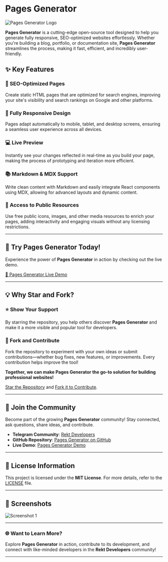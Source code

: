 # Pages Generator

![Pages Generator Logo](https://pages-generator.vercel.app/assets/og-image.jpg)

**Pages Generator** is a cutting-edge open-source tool designed to help you generate fully responsive, SEO-optimized websites effortlessly. Whether you're building a blog, portfolio, or documentation site, **Pages Generator** streamlines the process, making it fast, efficient, and incredibly user-friendly.

## ✨ Key Features

### 🌟 SEO-Optimized Pages
Create static HTML pages that are optimized for search engines, improving your site's visibility and search rankings on Google and other platforms.

### 📱 Fully Responsive Design
Pages adapt automatically to mobile, tablet, and desktop screens, ensuring a seamless user experience across all devices.

### 💻 Live Preview
Instantly see your changes reflected in real-time as you build your page, making the process of prototyping and iteration more efficient.

### 📚 Markdown & MDX Support
Write clean content with Markdown and easily integrate React components using MDX, allowing for advanced layouts and dynamic content.

### 🔗 Access to Public Resources
Use free public icons, images, and other media resources to enrich your pages, adding interactivity and engaging visuals without any licensing restrictions.

---

## 🚀 Try Pages Generator Today!

Experience the power of **Pages Generator** in action by checking out the live demo.

[🔗 Pages Generator Live Demo](https://pages-generator.vercel.app/)

---

## 💡 Why Star and Fork?

### ⭐ Show Your Support
By starring the repository, you help others discover **Pages Generator** and make it a more visible and popular tool for developers.

### 🍴 Fork and Contribute
Fork the repository to experiment with your own ideas or submit contributions—whether bug fixes, new features, or improvements. Every contribution helps improve the tool!

**Together, we can make Pages Generator the go-to solution for building professional websites!** 

[Star the Repository](https://github.com/sh33ikh/PagesGenerator) and [Fork it to Contribute](https://github.com/sh33ikh/PagesGenerator).

---

## 🤝 Join the Community

Become part of the growing **Pages Generator** community! Stay connected, ask questions, share ideas, and contribute.

- **Telegram Community**: [Rekt Developers](https://t.me/RektDevelopers)
- **GitHub Repository**: [Pages Generator on GitHub](https://github.com/sh33ikh/PagesGenerator)
- **Live Demo**: [Pages Generator Demo](https://pages-generator.vercel.app/)

---

## 📑 License Information

This project is licensed under the **MIT License**. For more details, refer to the [LICENSE](LICENSE) file.

---

## 📸 Screenshots

![Screenshot 1](https://pages-generator.vercel.app/assets/example-image.jpg)

---

### 🌐 Want to Learn More?
Explore **Pages Generator** in action, contribute to its development, and connect with like-minded developers in the **Rekt Developers** community!

---
